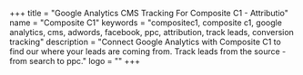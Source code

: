 +++
title = "Google Analytics CMS Tracking For Composite C1 - Attributio"
name = "Composite C1"
keywords = "compositec1, composite c1, google analytics, cms, adwords, facebook, ppc, attribution, track leads, conversion tracking"
description = "Connect Google Analytics with Composite C1 to find our where your leads are coming from. Track leads from the source - from search to ppc."
logo = ""
+++

